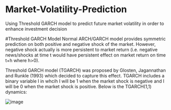 # Market-Volatility-Prediction
Using Threshold GARCH model to predict future market volatility in order to enhance investment decision

#Threshold GARCH Model
Normal ARCH/GARCH model provides symmetric prediction on both positive and negative shock of the market. However, negative shock actually is more persistent to market return (i.e. negative news/shocks at time t would have persistent effect on market return on time t+h where h>0).

Threshold GARCH model (TGARCH) was proposed by Glosten, Jagannathan and Runkle (1993) which decided to capture this effect. TGARCH includes a binary variable I in whcih I will be 1 when the market shock is negative and I will be 0 when the market shock is positive. Below is the TGARCH(1,1) dynamics:
  
![image](https://user-images.githubusercontent.com/80605152/142313495-ef0f2b05-dea9-4d89-9fcf-04101eefbf53.png&s=200)

